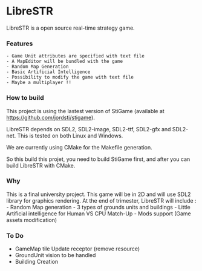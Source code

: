 LibreSTR
========
LibreSTR is a open source real-time strategy game. 


### Features

	- Game Unit attributes are specified with text file
	- A MapEditor will be bundled with the game
	- Random Map Generation
	- Basic Artificial Intelligence
	- Possibility to modify the game with text file
	- Maybe a multiplayer !!

### How to build

This project is using the lastest version of StiGame (available at https://github.com/jordsti/stigame).

LibreSTR depends on SDL2, SDL2-image, SDL2-ttf, SDL2-gfx and SDL2-net. This is tested on both Linux and Windows.

We are currently using CMake for the Makefile generation. 

So this build this projet, you need to build StiGame first, and after you can build LibreSTR with CMake.


### Why

This is a final university project. This game will be in 2D and will use SDL2 library for graphics rendering.
 At the end of trimester, LibreSTR will include :
	- Random Map generation
	- 3 types of grounds units and buildings
	- Little Artificial intelligence for Human VS CPU Match-Up
	- Mods support (Game assets modification)


### To Do
  - GameMap tile Update receptor (remove resource)
  - GroundUnit vision to be handled
  - Building Creation
